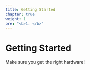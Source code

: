 ```yaml
---
title: Getting Started
chapter: true
weight: 1
pre: "<b>1. </b>"
---
```


# Getting Started

Make sure you get the right hardware!
